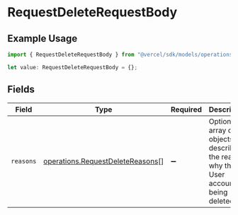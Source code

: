 # RequestDeleteRequestBody

## Example Usage

```typescript
import { RequestDeleteRequestBody } from "@vercel/sdk/models/operations";

let value: RequestDeleteRequestBody = {};
```

## Fields

| Field                                                                                     | Type                                                                                      | Required                                                                                  | Description                                                                               |
| ----------------------------------------------------------------------------------------- | ----------------------------------------------------------------------------------------- | ----------------------------------------------------------------------------------------- | ----------------------------------------------------------------------------------------- |
| `reasons`                                                                                 | [operations.RequestDeleteReasons](../../models/operations/requestdeletereasons.md)[]      | :heavy_minus_sign:                                                                        | Optional array of objects that describe the reason why the User account is being deleted. |